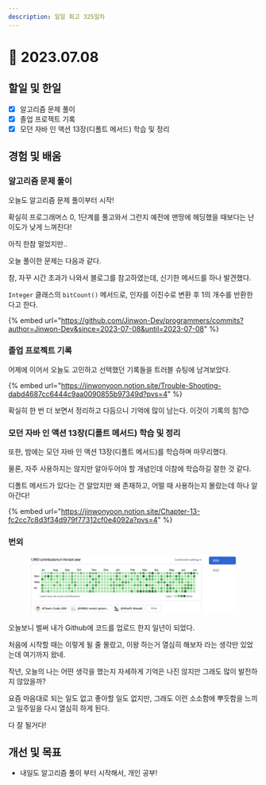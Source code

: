 ```yaml
---
description: 일일 회고 325일차
---
```


# 🤩 2023.07.08

## 할일 및 한일&#x20;

* [x] 알고리즘 문제 풀이&#x20;
* [x] 졸업 프로젝트 기록&#x20;
* [x] 모던 자바 인 액션 13장(디폴트 메서드) 학습 및 정리&#x20;

## 경험 및 배움&#x20;

### 알고리즘 문제 풀이&#x20;

오늘도 알고리즘 문제 풀이부터 시작!

확실히 프로그래머스 0, 1단계를 풀고와서 그런지 예전에 맨땅에 헤딩했을 때보다는 난이도가 낮게 느껴진다!

아직 한참 멀었지만..

오늘 풀이한 문제는 다음과 같다.

참, 자꾸 시간 초과가 나와서 블로그를 참고하였는데, 신기한 메서드를 하나 발견했다.

`Integer` 클래스의 `bitCount()` 메서드로, 인자를 이진수로 변환 후 1의 개수를 반환한다고 한다.

{% embed url="https://github.com/Jinwon-Dev/programmers/commits?author=Jinwon-Dev&since=2023-07-08&until=2023-07-08" %}

### 졸업 프로젝트 기록&#x20;

어제에 이어서 오늘도 고민하고 선택했던 기록들을 트러블 슈팅에 남겨보았다.

{% embed url="https://jinwonyoon.notion.site/Trouble-Shooting-dabd4687cc6444c9aa0090855b97349d?pvs=4" %}

확실히 한 번 더 보면서 정리하고 다듬으니 기억에 많이 남는다. 이것이 기록의 힘?😊

### 모던 자바 인 액션 13장(디폴트 메서드) 학습 및 정리&#x20;

또한, 밤에는 모던 자바 인 액션 13장(디폴트 메서드)를 학습하며 마무리했다.

물론, 자주 사용하지는 않지만 알아두어야 할 개념인데 이참에 학습하길 잘한 것 같다.

디폴트 메서드가 있다는 건 알았지만 왜 존재하고, 어떨 때 사용하는지 몰랐는데 하나 알아간다!

{% embed url="https://jinwonyoon.notion.site/Chapter-13-fc2cc7c8d3f34d979f77312cf0e4092a?pvs=4" %}

### 번외&#x20;

<figure><img src="../.gitbook/assets/image (1) (3) (1).png" alt=""><figcaption></figcaption></figure>

오늘보니 벌써 내가 Github에 코드를 업로드 한지 일년이 되었다.

처음에 시작할 때는 이렇게 될 줄 몰랐고, 이왕 하는거 열심히 해보자 라는 생각만 있었는데 여기까지 왔네.

작년, 오늘의 나는 어떤 생각을 했는지 자세하게 기억은 나진 않지만 그래도 많이 발전하지 않았을까?

요즘 마음대로 되는 일도 없고 좋아할 일도 없지만, 그래도 이런 소소함에 뿌듯함을 느끼고 일주일을 다시 열심히 하게 된다.

다 잘 될거다!

## 개선 및 목표&#x20;

* 내일도 알고리즘 풀이 부터 시작해서, 개인 공부!&#x20;
